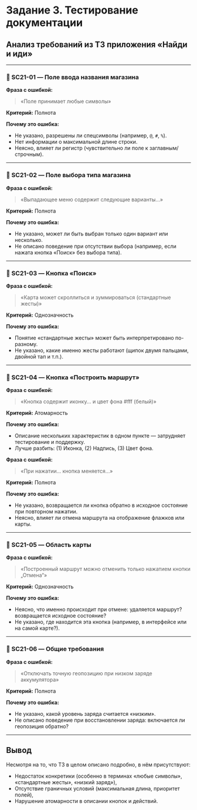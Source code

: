 # Задание 3. Тестирование документации

## Анализ требований из ТЗ приложения «Найди и иди»

---

### 📌 SC21-01 — Поле ввода названия магазина

**Фраза с ошибкой:**
> «Поле принимает любые символы»

**Критерий:** Полнота

**Почему это ошибка:**
- Не указано, разрешены ли спецсимволы (например, `@`, `#`, `%`).
- Нет информации о максимальной длине строки.
- Неясно, влияет ли регистр (чувствительно ли поле к заглавным/строчным).

---

### 📌 SC21-02 — Поле выбора типа магазина

**Фраза с ошибкой:**
> «Выпадающее меню содержит следующие варианты...»

**Критерий:** Полнота

**Почему это ошибка:**
- Не указано, может ли быть выбран только один вариант или несколько.
- Не описано поведение при отсутствии выбора (например, если нажата кнопка «Поиск» без выбора типа).

---

### 📌 SC21-03 — Кнопка «Поиск»

**Фраза с ошибкой:**
> «Карта может скроллиться и зуммироваться (стандартные жесты)»

**Критерий:** Однозначность

**Почему это ошибка:**
- Понятие «стандартные жесты» может быть интерпретировано по-разному.
- Не указано, какие именно жесты работают (щипок двумя пальцами, двойной тап и т.п.).

---

### 📌 SC21-04 — Кнопка «Построить маршрут»

**Фраза с ошибкой:**
> «Кнопка содержит иконку... и цвет фона #fff (белый)»

**Критерий:** Атомарность

**Почему это ошибка:**
- Описание нескольких характеристик в одном пункте — затрудняет тестирование и поддержку.
- Лучше разбить: (1) Иконка, (2) Надпись, (3) Цвет фона.

**Фраза с ошибкой:**
> «При нажатии... кнопка меняется...»

**Критерий:** Полнота

**Почему это ошибка:**
- Не указано, возвращается ли кнопка обратно в исходное состояние при повторном нажатии.
- Неясно, влияет ли отмена маршрута на отображение флажков или карты.

---

### 📌 SC21-05 — Область карты

**Фраза с ошибкой:**
> «Построенный маршрут можно отменить только нажатием кнопки „Отмена“»

**Критерий:** Однозначность

**Почему это ошибка:**
- Неясно, что именно происходит при отмене: удаляется маршрут? возвращается исходное состояние?
- Не указано, где находится эта кнопка (например, в интерфейсе или на самой карте?).

---

### 📌 SC21-06 — Общие требования

**Фраза с ошибкой:**
> «Отключать точную геопозицию при низком заряде аккумулятора»

**Критерий:** Полнота

**Почему это ошибка:**
- Не указано, какой уровень заряда считается «низким».
- Не описано поведение при восстановлении заряда: включается ли геопозиция обратно?

---

## Вывод

Несмотря на то, что ТЗ в целом описано подробно, в нём присутствуют:
- Недостаток конкретики (особенно в терминах «любые символы», «стандартные жесты», «низкий заряд»),
- Отсутствие граничных условий (максимальная длина, приоритет полей),
- Нарушение атомарности в описании кнопок и действий.

